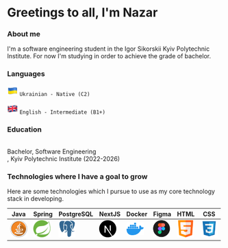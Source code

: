 # Greetings to all, I'm Nazar

### About me
I'm a software engineering student in the Igor Sikorskii Kyiv Polytechnic Institute. For now I'm studying in order to achieve the grade of bachelor.

### Languages
<img src="./ua-flag.png" alt="Logo" width="25"> `Ukrainian - Native (C2)`

<img src="./uk-flag.png" alt="Logo" width="25"> `English - Intermediate (B1+)`

### Education

<br>Bachelor, Software Engineering</br>, Kyiv Polytechnic Institute (2022-2026)

### Technologies where I have a goal to grow
Here are some technologies which I pursue to use as my core technology stack in developing.

| Java                                      | Spring                                  | PostgreSQL                             | NextJS                                  | Docker                                  | Figma                                      | HTML                                      | CSS                                      |
|-------------------------------------------|----------------------------------------|----------------------------------------|-----------------------------------------|-----------------------------------------|-------------------------------------------|-------------------------------------------|-------------------------------------------|
| <img src="./java-icon.png" alt="Java" width="40" /> | <img src="./spring-icon.png" alt="Spring" width="40" /> | <img src="./postgre-sql-icon.png" alt="PostgreSQL" width="40" /> | <img src="./next-js-icon.png" alt="NextJS" width="40" /> | <img src="./docker-icon.png" alt="Docker" width="40" /> | <img src="./figma-icon.png" alt="Figma" width="40" /> | <img src="./html-icon.png" alt="HTML" width="40" /> | <img src="./css-icon.png" alt="CSS" width="40" /> |
